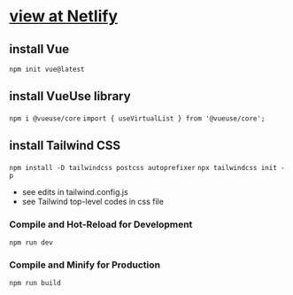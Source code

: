 # [view at Netlify](https://ust-yield-chart-fidly.netlify.app/)

## install Vue
```npm init vue@latest```

## install VueUse library
```npm i @vueuse/core```
```import { useVirtualList } from '@vueuse/core';```

## install Tailwind CSS
```npm install -D tailwindcss postcss autoprefixer```
```npx tailwindcss init -p```
- see edits in tailwind.config.js
- see Tailwind top-level codes in css file

### Compile and Hot-Reload for Development
```npm run dev```

### Compile and Minify for Production
```npm run build```
